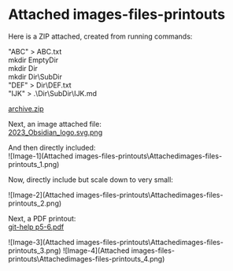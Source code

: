 # Attached images-files-printouts
Here is a ZIP attached, created from running commands:  
  
"ABC" &gt; ABC.txt  
mkdir EmptyDir  
mkdir Dir  
mkdir Dir\SubDir  
"DEF" &gt; Dir\DEF.txt  
"IJK" &gt; .\Dir\SubDir\IJK.md  
  
  
[archive.zip](file:///C:/Users/cwalsh/Downloads/ONArchive/Attached%20images-files-printouts/archive.zip)
  
  
  
Next, an image attached file:  
[2023_Obsidian_logo.svg.png](file:///C:/Users/cwalsh/Downloads/ONArchive/Attached%20images-files-printouts/2023_Obsidian_logo.svg.png)
  
  
And then directly included:  
![Image-1](Attached images-files-printouts\Attachedimages-files-printouts_1.png)  
  
Now, directly include but scale down to very small:  
  
![Image-2](Attached images-files-printouts\Attachedimages-files-printouts_2.png)  
  
Next, a PDF printout:  
[git-help p5-6.pdf](file:///C:/Users/cwalsh/Downloads/ONArchive/Attached%20images-files-printouts/git-help%20p5-6.pdf)
  
  
![Image-3](Attached images-files-printouts\Attachedimages-files-printouts_3.png)
![Image-4](Attached images-files-printouts\Attachedimages-files-printouts_4.png)

